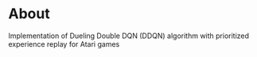 # About
Implementation of Dueling Double DQN (DDQN) algorithm with prioritized experience replay for Atari games
